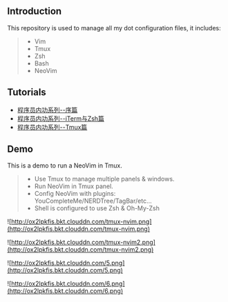 ## Introduction
This repository is used to manage all my dot configuration files, it includes:

>* Vim
>* Tmux
>* Zsh
>* Bash
>* NeoVim

## Tutorials

* [程序员内功系列--序篇](https://xiaozhou.net/learn-the-command-line-preface-2017-05-12.html)
* [程序员内功系列--iTerm与Zsh篇](https://xiaozhou.net/learn-the-command-line-iterm-and-zsh-2017-06-23.html)
* [程序员内功系列--Tmux篇](https://xiaozhou.net/learn-the-command-line-tmux-2018-04-27.html)

## Demo
This is a demo to run a NeoVim in Tmux.

>* Use Tmux to manage multiple panels & windows.
>* Run NeoVim in Tmux panel.
>* Config NeoVim with plugins: YouCompleteMe/NERDTree/TagBar/etc...
>* Shell is configured to use Zsh & Oh-My-Zsh

![http://ox2lpkfis.bkt.clouddn.com/tmux-nvim.png](http://ox2lpkfis.bkt.clouddn.com/tmux-nvim.png)

![http://ox2lpkfis.bkt.clouddn.com/tmux-nvim2.png](http://ox2lpkfis.bkt.clouddn.com/tmux-nvim2.png)

![http://ox2lpkfis.bkt.clouddn.com/5.png](http://ox2lpkfis.bkt.clouddn.com/5.png)

![http://ox2lpkfis.bkt.clouddn.com/6.png](http://ox2lpkfis.bkt.clouddn.com/6.png)

